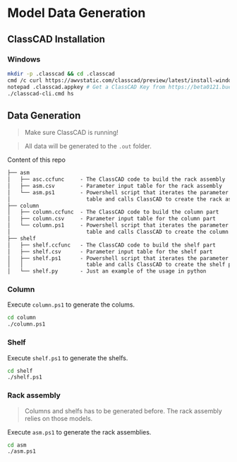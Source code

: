 # Model Data Generation

## ClassCAD Installation

### Windows

```sh
mkdir -p .classcad && cd .classcad
cmd /c curl https://awvstatic.com/classcad/preview/latest/install-windows-x64.cmd -o "install.cmd"; cmd /c install.cmd; cmd /c del install.cmd
notepad .classcad.appkey # Get a ClassCAD Key from https://beta0121.buerli.io/user/profile and save it to this file
./classcad-cli.cmd hs
```

## Data Generation

> Make sure ClassCAD is running!

> All data will be generated to the `.out` folder.

Content of this repo

```txt
├── asm
│   ├── asc.ccfunc     - The ClassCAD code to build the rack assembly
│   ├── asm.csv        - Parameter input table for the rack assembly
│   └── asm.ps1        - Powershell script that iterates the parameter
│                        table and calls ClassCAD to create the rack assembly
├── column
│   ├── column.ccfunc  - The ClassCAD code to build the column part
│   ├── column.csv     - Parameter input table for the column part
│   └── column.ps1     - Powershell script that iterates the parameter
│                        table and calls ClassCAD to create the column part
├── shelf
│   ├── shelf.ccfunc   - The ClassCAD code to build the shelf part
│   ├── shelf.csv      - Parameter input table for the shelf part
│   ├── shelf.ps1      - Powershell script that iterates the parameter
│   │                    table and calls ClassCAD to create the shelf part
│   └── shelf.py       - Just an example of the usage in python
```

### Column

Execute `column.ps1` to generate the colums.

```sh
cd column
./column.ps1
```

### Shelf

Execute `shelf.ps1` to generate the shelfs.

```sh
cd shelf
./shelf.ps1
```

### Rack assembly

> Columns and shelfs has to be generated before. The rack assembly relies on those models.

Execute `asm.ps1` to generate the rack assemblies.

```sh
cd asm
./asm.ps1
```
